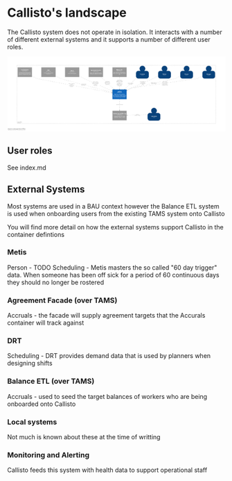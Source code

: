 # Callisto's landscape

The Callisto system does not operate in isolation. It interacts with a number of different external systems and it supports a number of different user roles.

![Callisto landscape](./images/landscape.png)

## User roles
See index.md

## External Systems
Most systems are used in a BAU context however the Balance ETL system is used when onboarding users from the existing TAMS system onto Callisto

You will find more detail on how the external systems support Callisto in the container defintions 

### Metis
Person - TODO
Scheduling - Metis masters the so called "60 day trigger" data. When someone has been off sick for a period of 60 continuous days they should no longer be rostered

### Agreement Facade (over TAMS)
Accruals - the facade will supply agreement targets that the Accurals container will track against

### DRT
Scheduling - DRT provides demand data that is used by planners when designing shifts

### Balance ETL (over TAMS)
Accruals - used to seed the target balances of workers who are being onboarded onto Callisto

### Local systems
Not much is known about these at the time of writting

### Monitoring and Alerting
Callisto feeds this system with health data to support operational staff



